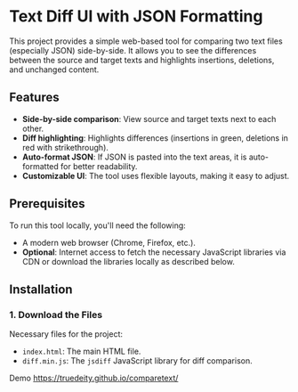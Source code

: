 # Text Diff UI with JSON Formatting

This project provides a simple web-based tool for comparing two text files (especially JSON) side-by-side. It allows you to see the differences between the source and target texts and highlights insertions, deletions, and unchanged content.

## Features
- **Side-by-side comparison**: View source and target texts next to each other.
- **Diff highlighting**: Highlights differences (insertions in green, deletions in red with strikethrough).
- **Auto-format JSON**: If JSON is pasted into the text areas, it is auto-formatted for better readability.
- **Customizable UI**: The tool uses flexible layouts, making it easy to adjust.

## Prerequisites
To run this tool locally, you'll need the following:
- A modern web browser (Chrome, Firefox, etc.).
- **Optional**: Internet access to fetch the necessary JavaScript libraries via CDN or download the libraries locally as described below.

## Installation

### 1. Download the Files

Necessary files for the project:
- `index.html`: The main HTML file.
- `diff.min.js`: The `jsdiff` JavaScript library for diff comparison.


Demo https://truedeity.github.io/comparetext/
